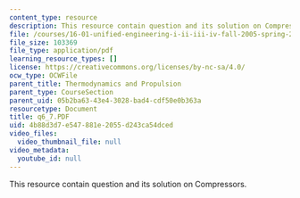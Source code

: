 ```yaml
---
content_type: resource
description: This resource contain question and its solution on Compressors.
file: /courses/16-01-unified-engineering-i-ii-iii-iv-fall-2005-spring-2006/4b88d3d7e547881e2055d243ca54dced_q6_7.PDF
file_size: 103369
file_type: application/pdf
learning_resource_types: []
license: https://creativecommons.org/licenses/by-nc-sa/4.0/
ocw_type: OCWFile
parent_title: Thermodynamics and Propulsion
parent_type: CourseSection
parent_uid: 05b2ba63-43e4-3028-bad4-cdf50e0b363a
resourcetype: Document
title: q6_7.PDF
uid: 4b88d3d7-e547-881e-2055-d243ca54dced
video_files:
  video_thumbnail_file: null
video_metadata:
  youtube_id: null
---
```

This resource contain question and its solution on Compressors.